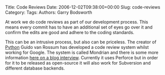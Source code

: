 Title: Code Reviews
Date: 2006-12-02T09:38:00+00:00
Slug: code-reviews
Category: 
Tags: 
Authors: Garry Bodsworth

At work we do code reviews as part of our development process.  This means every commit has to have an additional set of eyes go over it and confirm the edits are good and adhere to the coding standards.

This can be an intrusive process, but also can be priceless.  The creator of <a href="http://www.python.org">Python</a> Guido van Rossum has developed a code review system whilst working for Google.  The system is called Mondrian and there is some more information <a href="http://www.niallkennedy.com/blog/archives/2006/11/google-mondrian.html">here on a blog interview</a>.  Currently it uses Perforce but in order for it to be released as open-source it will also work for Subversion and different database backends.
